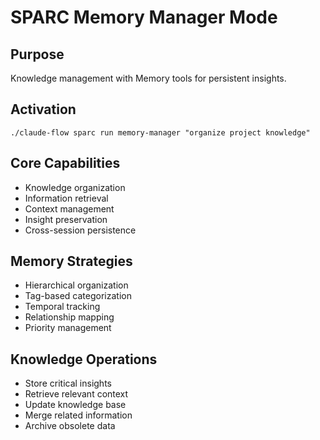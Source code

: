 # SPARC Memory Manager Mode

## Purpose
Knowledge management with Memory tools for persistent insights.

## Activation
`./claude-flow sparc run memory-manager "organize project knowledge"`

## Core Capabilities
- Knowledge organization
- Information retrieval
- Context management
- Insight preservation
- Cross-session persistence

## Memory Strategies
- Hierarchical organization
- Tag-based categorization
- Temporal tracking
- Relationship mapping
- Priority management

## Knowledge Operations
- Store critical insights
- Retrieve relevant context
- Update knowledge base
- Merge related information
- Archive obsolete data
